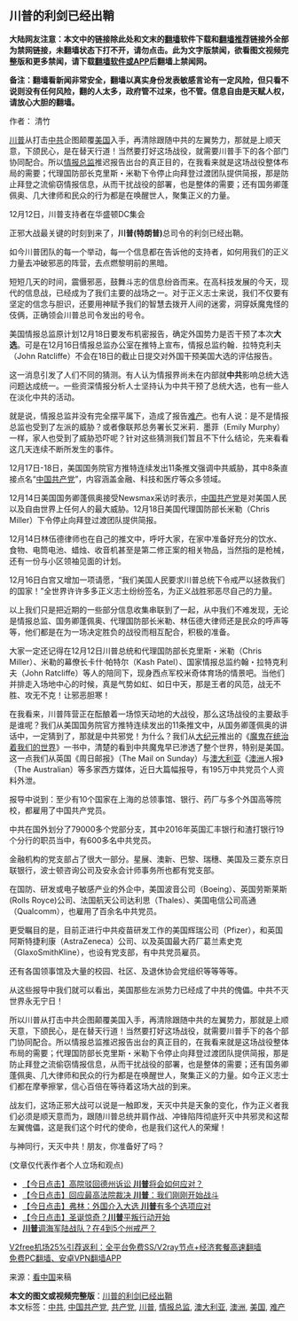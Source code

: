  <h2>川普的利剑已经出鞘</h2> <p class="notice"><b>大陆网友注意：本文中的链接除此处和文末的<a href="https://github.com/bannedbook/fanqiang" >翻墙</a>软件下载和<a href="https://github.com/killgcd/justmysocks/blob/master/README.md">翻墙推荐</a>链接外全部为禁网链接，未翻墙状态下打不开，请勿点击。此为文字版禁闻，欲看图文视频完整版和更多禁闻，请下载<a href="https://github.com/bannedbook/fanqiang">翻墙软件或APP</a>后翻墙上禁闻网。</p><p>备注：翻墙看新闻非常安全，翻墙以真实身份发表敏感言论有一定风险，但只看不说则没有任何风险，翻的人太多，政府管不过来，也不管。信息自由是天赋人权，请放心大胆的翻墙。</b></p>  <div class="entry"> <p>作者： 清竹</p> <p id="summary"><a href="https://www.bannedbook.org/bnews/tag/%e5%b7%9d%e6%99%ae/" class="st_tag internal_tag" rel="tag" title="标签 川普 下的日志">川普</a>从打击<a href="https://www.bannedbook.org/bnews/tag/%e4%b8%ad%e5%85%b1/" class="st_tag internal_tag" rel="tag" title="标签 中共 下的日志">中共</a>企图颠覆<a href="https://www.bannedbook.org/bnews/tag/%e7%be%8e%e5%9b%bd/" class="st_tag internal_tag" rel="tag" title="标签 美国 下的日志">美国</a>入手，再清除跟随中共的左翼势力，那就是上顺天意，下颌民心，是在替天行道！当然要打好这场战役，就需要川普手下的各个部门协同配合。所以<a href="https://www.bannedbook.org/bnews/tag/%e6%83%85%e6%8a%a5%e6%80%bb%e7%9b%91/" class="st_tag internal_tag" rel="tag" title="标签 情报总监 下的日志">情报总监</a>推迟报告出台的真正目的，在我看来就是这场战役整体布局的需要；代理国防部长克里斯・米勒下令停止向拜登过渡团队提供简报，那是防止拜登之流偷窃情报信息，从而干扰战役的部署，也是整体的需要；还有国务卿蓬佩奥、几大律师和民众的行为都是在唤醒世人，聚集正义的力量。</p> <p id="conimg">12月12日，川普支持者在华盛顿DC集会</p> <p>正邪大战最关键的时刻到来了，<strong>川普(特朗普)</strong>总司令的利剑已经出鞘。</p> <p>如今川普团队的每一个举动，每一个信息都在告诉他的支持者，如何用我们的正义力量去冲破邪恶的阵营，去点燃黎明前的黑暗。</p> <p>短短几天的时间，震慑邪恶，鼓舞斗志的信息纷沓而来。在高科技发展的今天，现代的信息战，已经成为了我们主要的战场之一。对于正义志士来说，我们不仅要有坚定的信念与胆识，还要用神赋予我们的智慧去拨开人间的迷雾，洞穿妖魔鬼怪的伎俩，正确领会川普总司令发出的号令。</p> <p>美国情报总监原计划12月18日要发布机密报告，确定外国势力是否干预了本次<strong>大选</strong>。可是在12月16日情报总监办公室在推特上宣布，情报总监约翰．拉特克利夫（John Ratcliffe）不会在18日的截止日提交对外国干预美国大选的评估报告。</p>  <p>这一消息引发了人们不同的猜测。有人认为情报界尚未在内部就<strong>中共</strong>影响总统大选问题达成统一。一些资深情报分析人士坚持认为中共干预了总统大选，也有一些人在淡化中共的活动。</p> <p>就是说，情报总监并没有完全摆平属下，造成了报告<a href="https://www.bannedbook.org/bnews/tag/%e9%9a%be%e4%ba%a7/" class="st_tag internal_tag" rel="tag" title="标签 难产 下的日志">难产</a>。也有人说：是不是情报总监也受到了左派的威胁？或者像联邦总务署长艾米莉．墨菲（Emily Murphy）一样，家人也受到了威胁恐吓呢？针对这些猜测我们暂且不下什么结论，先来看看这几天连续不断所发生的事件。</p> <p>12月17日-18日，美国国务院官方推特连续发出11条推文强调中共威胁，其中8条直接点名“<span class='wp_keywordlink_affiliate'><a href="https://www.bannedbook.org/" title="中国" target="_blank">中国</a></span><a href="https://www.bannedbook.org/bnews/tag/%e5%85%b1%e4%ba%a7%e5%85%9a/" class="st_tag internal_tag" rel="tag" title="标签 共产党 下的日志">共产党</a>”，内容涵盖金融、科技和医疗等众多领域。</p> <p>12月14日美国国务卿蓬佩奥接受Newsmax采访时表示，<a href="https://www.bannedbook.org/bnews/tag/%e4%b8%ad%e5%9b%bd%e5%85%b1%e4%ba%a7%e5%85%9a/" class="st_tag internal_tag" rel="tag" title="标签 中国共产党 下的日志">中国共产党</a>是对美国人民以及自由世界上任何人的最大威胁。12月18日美国代理国防部长米勒（Chris Miller）下令停止向拜登过渡团队提供简报。</p> <p>12月14日林伍德律师也在自己的推文中，呼吁大家，在家中准备好充分的饮水、食物、电筒电池、蜡烛、收音机甚至是第二修正案的相关物品，当然指的是枪械，还有一份与小区领袖见面的计划。</p> <p>12月16日白宫又增加一项请愿，“我们美国人民要求川普总统下令戒严以拯救我们的国家！”全世界许许多多正义志士纷纷签名，为正义战胜邪恶尽自己的力量。</p> <p>以上我们只是把近期的一些部分信息收集串联到了一起，从中我们不难发现，无论是情报总监、国务卿蓬佩奥、代理国防部长米勒、林伍德大律师还是民众的呼声等等，他们都是在为一场决定胜负的战役而相互配合，积极的准备。</p>  <p>大家一定还记得在12月12日川普总统和代理国防部长克里斯・米勒（Chris Miller）、米勒的幕僚长卡什‧帕特尔（Kash Patel）、国家情报总监约翰・拉特克利夫（John Ratcliffe）等人的陪同下，现身西点军校米奇体育场的情景吧。当他们并排走入场地中心的时候，真是气势如虹、如日中天，那是王者的风范，战无不胜、攻无不克！让邪恶胆寒！</p> <p>在我看来，川普阵营正在酝酿着一场惊天动地的大战役，那么这场战役的主要敌手是谁呢？我们从美国国务院官方推特连续发出的11条推文中，从国务卿蓬佩奥的讲话中，一定猜到了，那就是中共邪党！为什么？我们从<span class='wp_keywordlink_affiliate'><a href="http://www.epochtimes.com/" title="大纪元" target="_blank">大纪元</a></span>推出的《<span class='wp_keywordlink'><a href="https://www.bannedbook.org/forum2/topic6747.html" title="《魔鬼在统治着我们的世界》" target="_blank">魔鬼在统治着我们的世界</a></span>》一书中，清楚的看到中共魔鬼早已渗透了整个世界，特别是美国。这一点我们从英国《周日邮报》（The Mail on Sunday）与<a href="https://www.bannedbook.org/bnews/tag/%e6%be%b3%e5%a4%a7%e5%88%a9%e4%ba%9a/" class="st_tag internal_tag" rel="tag" title="标签 澳大利亚 下的日志">澳大利亚</a>《<a href="https://www.bannedbook.org/bnews/tag/%e6%be%b3%e6%b4%b2/" class="st_tag internal_tag" rel="tag" title="标签 澳洲 下的日志">澳洲</a>人报》（The Australian）等多家西方媒体，近日大篇幅报导，有195万中共党员个人资料外泄。</p> <p>报导中说到：至少有10个国家在上海的总领事馆、银行、药厂与多个外国高等院校，都雇用了中国共产党员。</p> <p>中共在国外划分了79000多个党部分支，其中2016年英国汇丰银行和渣打银行19个分行的职员当中，有600多名中共党员。</p> <p>金融机构的党支部占了很大一部分。星展、澳新、巴黎、瑞穗、美国及三菱东京日联银行，波士顿咨询公司及安永会计师事务所也都有党支部。</p> <p>在国防、研发或电子敏感产业的外企中，美国波音公司（Boeing）、英国劳斯莱斯(Rolls Royce)公司、法国航天公司达利思（Thales）、美国电信公司高通（Qualcomm），也雇用了百余名中共党员。</p> <p>更受瞩目的是，目前正进行中共疫苗研发工作的美国辉瑞公司（Pfizer），和英国阿斯特捷利康（AstraZeneca）公司、以及英国最大药厂葛兰素史克（GlaxoSmithKline），也设有党支部，有中共党员雇员。</p>  <p>还有各国领事馆及大量的校园、社区、及退休协会党组织等等等等。</p> <p>从这些报导中我们就可以看出，美国那些左派势力已经成了中共的傀儡。中共不灭世界永无宁日！</p> <p>所以川普从打击中共企图颠覆美国入手，再清除跟随中共的左翼势力，那就是上顺天意，下颌民心，是在替天行道！当然要打好这场战役，就需要川普手下的各个部门协同配合。所以情报总监推迟报告出台的真正目的，在我看来就是这场战役整体布局的需要；代理国防部长克里斯・米勒下令停止向拜登过渡团队提供简报，那是防止拜登之流偷窃情报信息，从而干扰战役的部署，也是整体的需要；还有国务卿蓬佩奥、几大律师和民众的行为都是在唤醒世人，聚集正义的力量。如今正义志士们都在摩拳擦掌，信心百倍在等待着这场大战的到来。</p> <p>战友们，这场正邪大战可以说是一触即发，天灭中共是天象的变化，作为正义者我们必须是顺天意而为，跟随川普总统并肩作战、冲锋陷阵彻底歼灭中共邪灵和这帮左翼傀儡，这是我们这个时代的使命，也是我们这代人的荣耀！</p> <p>与神同行，天灭中共！朋友，你准备好了吗？</p> <p>(文章仅代表作者个人立场和观点)</p> <ul class='op-related-articles' title='相关阅读'> <li><a href='https://www.bannedbook.org/bnews/bannedvideo/20201213/1451942.html' target='_blank'>【今日点击】高院驳回德州诉讼 <b>川普</b>将会如何应对？</a></li> <li><a href='https://www.bannedbook.org/bnews/bannedvideo/20201213/1451941.html' target='_blank'>【今日点击】回应最高法院裁决 <b>川普</b>：我们刚刚开始战斗</a></li> <li><a href='https://www.bannedbook.org/bnews/bannedvideo/20201219/1451932.html' target='_blank'>【今日点击】弗林：外国介入大选 <b>川普</b>有多个选项应对</a></li> <li><a href='https://www.bannedbook.org/bnews/bannedvideo/20201220/1451930.html' target='_blank'>【今日点击】圣诞惊奇？<b>川普</b>平叛行动开始</a></li> <li><a href='https://www.bannedbook.org/bnews/topimagenews/20201221/1451914.html' target='_blank'><b>川普</b>调海军陆战队？在4到5个州戒严？</a></li> </ul> <p class="texttj"> <a href="https://www.bannedbook.org/forum23/topic22702.html" target="_blank">V2free机场25%引荐返利：全平台免费SS/V2ray节点+经济套餐高速翻墙</a><br/> <a href="https://github.com/bannedbook/fanqiang/wiki/%E7%A6%81%E9%97%BB%E7%BD%91%E5%AE%89%E5%8D%93%E7%BF%BB%E5%A2%99%E6%96%B0%E9%97%BBAPP" target="_blank">免费PC翻墙、安卓VPN翻墙APP</a></p><p> 来源：<span class='wp_keywordlink_affiliate'><a href="https://www.secretchina.com/" title="看中国" target="_blank">看中国</a></span>来稿 </p> <a name='sharetosocial'></a>       <div><b>本文的图文或视频完整版</b>：<a href='https://www.bannedbook.org/bnews/comments/20201221/1451991.html'>川普的利剑已经出鞘</a></div>  </div><!--END ENTRY--> <div class="postfooter"> <div>本文标签：<a href="https://www.bannedbook.org/bnews/tag/%e4%b8%ad%e5%85%b1/" rel="tag">中共</a>, <a href="https://www.bannedbook.org/bnews/tag/%e4%b8%ad%e5%9b%bd%e5%85%b1%e4%ba%a7%e5%85%9a/" rel="tag">中国共产党</a>, <a href="https://www.bannedbook.org/bnews/tag/%e5%85%b1%e4%ba%a7%e5%85%9a/" rel="tag">共产党</a>, <a href="https://www.bannedbook.org/bnews/tag/%e5%b7%9d%e6%99%ae/" rel="tag">川普</a>, <a href="https://www.bannedbook.org/bnews/tag/%e6%83%85%e6%8a%a5%e6%80%bb%e7%9b%91/" rel="tag">情报总监</a>, <a href="https://www.bannedbook.org/bnews/tag/%e6%be%b3%e5%a4%a7%e5%88%a9%e4%ba%9a/" rel="tag">澳大利亚</a>, <a href="https://www.bannedbook.org/bnews/tag/%e6%be%b3%e6%b4%b2/" rel="tag">澳洲</a>, <a href="https://www.bannedbook.org/bnews/tag/%e7%be%8e%e5%9b%bd/" rel="tag">美国</a>, <a href="https://www.bannedbook.org/bnews/tag/%e9%9a%be%e4%ba%a7/" rel="tag">难产</a></div>  </div><!--END POSTFOOTER--> 